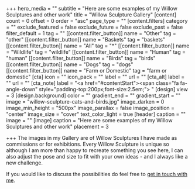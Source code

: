 +++
hero_media = ""
subtitle = "Here are some examples of my Willow Sculptures and other work"
title = "Willow Sculpture Gallery"
[content]
count = 0
offset = 0
order = "asc"
page_type = ""
[content.filters]
category = ""
exclude_featured = false
exclude_future = false
exclude_past = false
filter_default = 1
tag = ""
[[content.filter_button]]
name = "Other"
tag = "other"
[[content.filter_button]]
name = "Baskets"
tag = "baskets"
[[content.filter_button]]
name = "All"
tag = "*"
[[content.filter_button]]
name = "Wildlife"
tag = "wildlife"
[[content.filter_button]]
name = "Human"
tag = "human"
[[content.filter_button]]
name = "Birds"
tag = "birds"
[[content.filter_button]]
name = "Dogs"
tag = "dogs"
[[content.filter_button]]
name = "Farm or Domestic"
tag = "farm or domestic"
[cta]
icon = ""
icon_pack = ""
label = ""
url = ""
[cta_alt]
label = ""
url = ""
[cta_note]
label = "<a href=\"#contentStart\"><span class=\"fa fa-angle-down\" style=\"padding-top:200px;font-size:2.5em;\">&nbsp;</span></a>"
[design]
view = 3
[design.background]
color = ""
gradient_end = ""
gradient_start = ""
image = "willow-sculpture-cats-and-birds.jpg"
image_darken = 0
image_min_height = "500px"
image_parallax = false
image_position = "center"
image_size = "cover"
text_color_light = true
[header]
caption = ""
image = ""
[image]
caption = "Here are some examples of my Willow Sculptures and other work"
placement = 3

+++
The images in my Gallery are of Willow Sculptures I have made as commissions or 
for exhibitions. Every Willow Sculpture is unique so although I am more than happy 
to recreate something you see here, I can also adjust the pose and size to fit 
with your own ideas - and I always like a new challenge. 

If you would like to discuss the possibilities do feel free to [get in touch with me](/#contact).